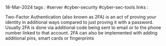 18-Mar-2024
tags : #server #cyber-security #cyber-sec-tools
links :  

Two-Factor Authentication (also known as 2FA) is an act of proving your identity in additional ways compared to just proving it with a password. Usually 2FA is done via additional code being sent to email or to the phone number linked to that account. 2FA
can also be implemented with adding additional pins, smart cards or fingerprints